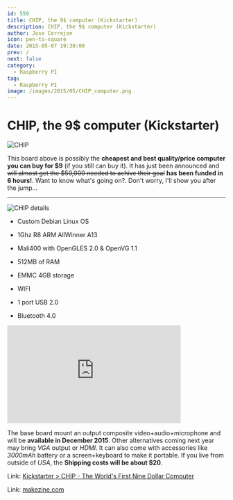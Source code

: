 ```yaml
---
id: 559
title: CHIP, the 9$ computer (Kickstarter)
description: CHIP, the 9$ computer (Kickstarter)
author: Jose Cerrejon
icon: pen-to-square
date: 2015-05-07 19:30:00
prev: /
next: false
category:
  - Raspberry PI
tag:
  - Raspberry PI
image: /images/2015/05/CHIP_computer.png
---
```


# CHIP, the 9$ computer (Kickstarter)

![CHIP](/images/2015/05/CHIP_computer.png)

This board above is possibly the **cheapest and best quality/price computer you can buy for $9** (if you still can buy it). It has just been announced and ~~will almost get the $50,000 needed to achive their goal~~ **has been funded in 6 hours!**. Want to know what's going on?. Don't worry, I'll show you after the jump...

- - -
![CHIP details](/images/2015/05/CHIP_details.jpg)

* Custom Debian Linux OS

* 1Ghz R8 ARM AllWinner A13

* Mali400 with OpenGLES 2.0 & OpenVG 1.1

* 512MB of RAM

* EMMC 4GB storage

* WIFI

* 1 port USB 2.0

* Bluetooth 4.0
<iframe width="400" height="225" src="https://www.youtube.com/embed/XkfBWAJ7kbI?rel=0&amp;controls=0" frameborder="0" allowfullscreen></iframe>

The base board mount an output composite video+audio+microphone and will be **available in December 2015**. Other alternatives coming next year may bring *VGA* output or *HDMI*. It can also come with accessories like *3000mAh* battery or a screen+keyboard to make it portable. If you live from outside of *USA*, the **Shipping costs will be about $20**.

Link: [Kickstarter > CHIP - The World's First Nine Dollar Computer](https://www.kickstarter.com/projects/1598272670/chip-the-worlds-first-9-computer)

Link: [makezine.com](http://makezine.com/2015/05/07/next-thing-co-releases-worlds-first-9-computer/)